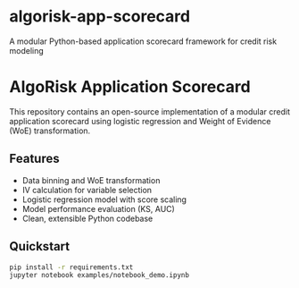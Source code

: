 # algorisk-app-scorecard
A modular Python-based application scorecard framework for credit risk modeling
# AlgoRisk Application Scorecard

This repository contains an open-source implementation of a modular credit application scorecard using logistic regression and Weight of Evidence (WoE) transformation.

## Features

- Data binning and WoE transformation
- IV calculation for variable selection
- Logistic regression model with score scaling
- Model performance evaluation (KS, AUC)
- Clean, extensible Python codebase

## Quickstart

```bash
pip install -r requirements.txt
jupyter notebook examples/notebook_demo.ipynb
